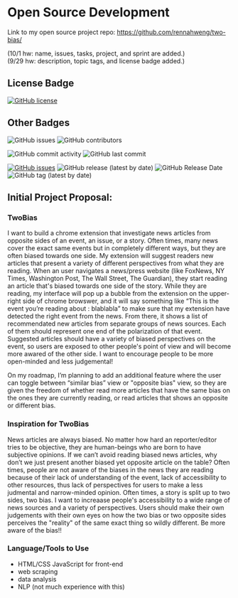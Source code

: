 # Open Source Development
Link to my open source project repo: https://github.com/rennahweng/two-bias/
<br>

(10/1 hw: name, issues, tasks, project, and sprint are added.)
<br>
(9/29 hw: description, topic tags, and license badge added.)

## License Badge
[![GitHub license](https://img.shields.io/github/license/rennahweng/project-proposals-f2020)](https://github.com/rennahweng/project-proposals-f2020/blob/master/LICENSE)

## Other Badges
![GitHub issues](https://img.shields.io/badge/open%20source-HELP--WANTED-red)
![GitHub contributors](https://img.shields.io/github/contributors/rennahweng/project-proposals-f2020)

![GitHub commit activity](https://img.shields.io/github/commit-activity/m/rennahweng/project-proposals-f2020)
![GitHub last commit](https://img.shields.io/github/last-commit/rennahweng/project-proposals-f2020?color=blueviolet)

[![GitHub issues](https://img.shields.io/github/issues/rennahweng/project-proposals-f2020?color=red)](https://github.com/rennahweng/project-proposals-f2020/issues)
![GitHub release (latest by date)](https://img.shields.io/github/v/release/rennahweng/project-proposals-f2020?color=orange)
![GitHub Release Date](https://img.shields.io/github/release-date/rennahweng/project-proposals-f2020?color=ff69b4)
![GitHub tag (latest by date)](https://img.shields.io/github/v/tag/rennahweng/project-proposals-f2020?color=9cf)


## Initial Project Proposal:
### **TwoBias**
I want to build a chrome extension that investigate news articles from opposite sides of an event, an issue, or a story. Often times, many news cover the exact same events but in completely different ways, but they are often biased towards one side. My extension will suggest readers new articles that present a variety of different perspectives from what they are reading. When an user navigates a news/press website (like FoxNews, NY Times, Washington Post, The Wall Street, The Guardian), they start reading an article that's biased towards one side of the story. While they are reading, my interface will pop up a bubble from the extension on the upper-right side of chrome browswer, and it will say something like “This is the event you’re reading about : blablabla” to make sure that my extension have detected the right event from the news. From there, it shows a list of recommendated new articles from separate groups of news sources. Each of them should represent one end of the polarization of that event. Suggested articles should have a variety of biased perspectives on the event, so users are exposed to other people's point of view and will become more awared of the other side. I want to encourage people to be more open-minded and less judgemental!

On my roadmap, I’m planning to add an additional feature where the user can toggle between “similar bias” view or "opposite bias" view, so they are given the freedom of whether read more articles that have the same bias on the ones they are currently reading, or read articles that shows an opposite or different bias.

### Inspiration for TwoBias
News articles are always biased. No matter how hard an reporter/editor tries to be objective, they are human-beings who are born to have subjective opinions. If we can’t avoid reading biased news articles, why don’t we just present another biased yet opposite article on the table? Often times, people are not aware of the biases in the news they are reading because of their lack of understanding of the event, lack of accessibility to other resources, thus lack of perspectives for users to make a less judmental and narrow-minded opinion. Often times, a story is split up to two sides, two bias. I want to increaase people's accessibility to a wide range of news sources and a variety of perspectives. Users should make their own judgements with their own eyes on how the two bias or two opposite sides perceives the "reality" of the same exact thing so wildly different. Be more aware of the bias!!

### Language/Tools to Use
- HTML/CSS JavaScript for front-end
- web scraping
- data analysis
- NLP (not much experience with this)
